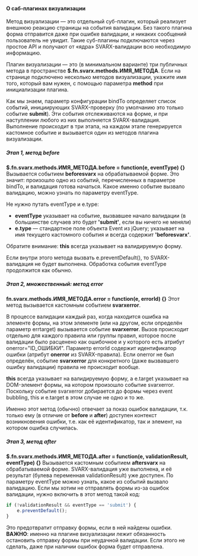 #### О саб-плагинах визуализации ####
Метод визуализации — это отдельный суб-плагин, который реализует внешнюю реакцию страницы на события валидации.
Без такого плагина форма отправится даже при ошибке валидации, и никаких сообщений пользователь не увидит.
Такие суб-плагины подключаются через простое API и получают от «ядра» SVARX-валидации всю необходимую информацию.

Плагин визуализации — это (в минимальном варианте) три публичных метода в пространстве **$.fn.svarx.methods.ИМЯ_МЕТОДА**.
Если на странице подключено несколько методов визуализации, укажите имя того, который вам нужен, с помощью параметра **method** при инициализации плагина.

Как мы знаем, параметр конфигурации bindTo определяет список событий, инициирующих SVARX-проверку (по умолчанию это только событие **submit**).
Эти события отслеживаются на форме, и при наступлении любого из них выполняется SVARX-валидация.
Выполнение происходит в три этапа, на каждом этапе генерируется кастомное событие и вызывается один из методов плагина визуализации. 

##### Этап 1, метод before #####
**$.fn.svarx.methods.ИМЯ_МЕТОДА.before = function(e, eventType) {}**
Вызывается событием **beforesvarx** на обрабатываемой форме.
Это значит: произошло одно из событий, перечисленных в параметре bindTo, и валидация готова начаться.
Какое именно событие вызвало валидацию, можно узнать по параметру eventType.

Не нужно путать eventType и e.type:

  * **eventType** указывает на событие, вызвавшее начало валидации (в большинстве случаев это будет **'submit'**, если вы ничего не меняли)
  * **e.type** — стандартное поле объекта Event из jQuery; указывает на имя текущего кастомного события и всегда содержит **'beforesvarx'**.

Обратите внимание: **this** всегда указывает на валидируемую форму.

Если внутри этого метода вызвать e.preventDefault(), то SVARX-валидация не будет выполнена.
Обработка события eventType продолжится как обычно.

##### Этап 2, множественный: метод error #####
**fn.svarx.methods.ИМЯ_МЕТОДА.error = function(e, errorId) {}**
Этот метод вызывается кастомным событием **svarxerror**.

В процессе валидации каждый раз, когда находится ошибка на элементе формы, на этом элементе (или на другом, если определён параметр errtarget) вызывается событие **svarxerror**.
Вызов происходит отдельно для каждого правила или группы правил, которое после валидации было расценено как ошибочное и у которого есть атрибут onerror="ID_ОШИБКИ".
Параметр errorId содержит идентификатор ошибки (атрибут **onerror** из SVARX-правила).
Если onerror не был определён, событие **svarxerror** для конкретного (даже вызвавшего ошибку валидации) правила не происходит вообще.

**this** всегда указывает на валидируемую форму, а e.target указывает на DOM-элемент формы, на котором произошло событие svarxerror.
Поскольку событие svarxerror добирается до формы через event bubbling, this и e.target в этом случае не одно и то же.

Именно этот метод (обычно) отвечает за показ ошибок валидации, т.к. только ему (в отличие от **before** и **after**) доступен контекст возникновения ошибки, т.е. как её идентификатор, так и элемент, на котором ошибка случилась.

##### Этап 3, метод after #####
**$.fn.svarx.methods.ИМЯ_МЕТОДА.after = function(e, validationResult, eventType) {}**
Вызывается кастомным событием **aftersvarx** на обрабатываемой форме.
SVARX-валидация уже выполнена, и её результат (булева переменная validationResult) уже доступен.
По параметру eventType можно узнать, какое из событий вызвало валидацию.
Если мы хотим не отправлять формы из-за ошибок валидации, нужно включить в этот метод такой код:

```javascript
if (!validationResult && eventType == 'submit') {
    e.preventDefault();
}

```

Это предотвратит отправку формы, если в ней найдены ошибки.
**ВАЖНО**: именно на плагине визуализации лежит обязанность остановить отправку формы при неудачной валидации.
Если этого не сделать, даже при наличии ошибок форма будет отправлена.
